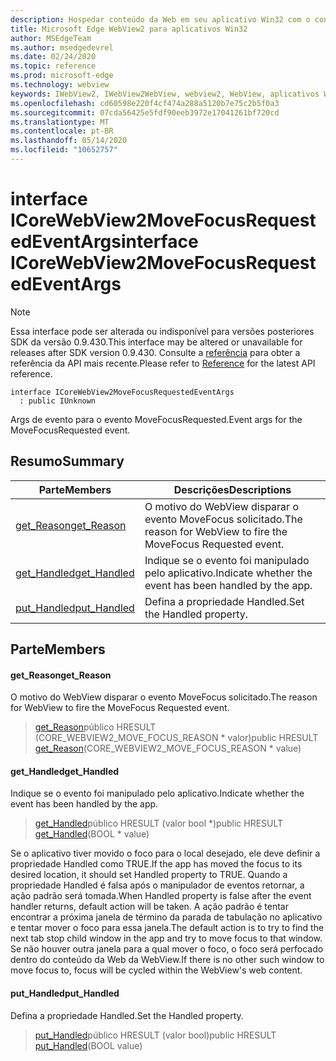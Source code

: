 ```yaml
---
description: Hospedar conteúdo da Web em seu aplicativo Win32 com o controle WebView2 do Microsoft Edge
title: Microsoft Edge WebView2 para aplicativos Win32
author: MSEdgeTeam
ms.author: msedgedevrel
ms.date: 02/24/2020
ms.topic: reference
ms.prod: microsoft-edge
ms.technology: webview
keywords: IWebView2, IWebView2WebView, webview2, WebView, aplicativos Win32, Win32, Edge, ICoreWebView2, ICoreWebView2Host, controle do navegador, HTML Edge
ms.openlocfilehash: cd60598e220f4cf474a288a5120b7e75c2b5f0a3
ms.sourcegitcommit: 07cda56425e5fdf90eeb3972e17041261bf720cd
ms.translationtype: MT
ms.contentlocale: pt-BR
ms.lasthandoff: 05/14/2020
ms.locfileid: "10652757"
---
```

# <span data-ttu-id="5e39e-104">interface ICoreWebView2MoveFocusRequestedEventArgs</span><span class="sxs-lookup"><span data-stu-id="5e39e-104">interface ICoreWebView2MoveFocusRequestedEventArgs</span></span> 

> [!NOTE]
> <span data-ttu-id="5e39e-105">Essa interface pode ser alterada ou indisponível para versões posteriores SDK da versão 0.9.430.</span><span class="sxs-lookup"><span data-stu-id="5e39e-105">This interface may be altered or unavailable for releases after SDK version 0.9.430.</span></span> <span data-ttu-id="5e39e-106">Consulte a [referência](../../../webview2-api-reference.md) para obter a referência da API mais recente.</span><span class="sxs-lookup"><span data-stu-id="5e39e-106">Please refer to [Reference](../../../webview2-api-reference.md) for the latest API reference.</span></span>

```
interface ICoreWebView2MoveFocusRequestedEventArgs
  : public IUnknown
```

<span data-ttu-id="5e39e-107">Args de evento para o evento MoveFocusRequested.</span><span class="sxs-lookup"><span data-stu-id="5e39e-107">Event args for the MoveFocusRequested event.</span></span>

## <span data-ttu-id="5e39e-108">Resumo</span><span class="sxs-lookup"><span data-stu-id="5e39e-108">Summary</span></span>

 <span data-ttu-id="5e39e-109">Parte</span><span class="sxs-lookup"><span data-stu-id="5e39e-109">Members</span></span>                        | <span data-ttu-id="5e39e-110">Descrições</span><span class="sxs-lookup"><span data-stu-id="5e39e-110">Descriptions</span></span>
--------------------------------|---------------------------------------------
[<span data-ttu-id="5e39e-111">get_Reason</span><span class="sxs-lookup"><span data-stu-id="5e39e-111">get_Reason</span></span>](#get_reason) | <span data-ttu-id="5e39e-112">O motivo do WebView disparar o evento MoveFocus solicitado.</span><span class="sxs-lookup"><span data-stu-id="5e39e-112">The reason for WebView to fire the MoveFocus Requested event.</span></span>
[<span data-ttu-id="5e39e-113">get_Handled</span><span class="sxs-lookup"><span data-stu-id="5e39e-113">get_Handled</span></span>](#get_handled) | <span data-ttu-id="5e39e-114">Indique se o evento foi manipulado pelo aplicativo.</span><span class="sxs-lookup"><span data-stu-id="5e39e-114">Indicate whether the event has been handled by the app.</span></span>
[<span data-ttu-id="5e39e-115">put_Handled</span><span class="sxs-lookup"><span data-stu-id="5e39e-115">put_Handled</span></span>](#put_handled) | <span data-ttu-id="5e39e-116">Defina a propriedade Handled.</span><span class="sxs-lookup"><span data-stu-id="5e39e-116">Set the Handled property.</span></span>

## <span data-ttu-id="5e39e-117">Parte</span><span class="sxs-lookup"><span data-stu-id="5e39e-117">Members</span></span>

#### <span data-ttu-id="5e39e-118">get_Reason</span><span class="sxs-lookup"><span data-stu-id="5e39e-118">get_Reason</span></span> 

<span data-ttu-id="5e39e-119">O motivo do WebView disparar o evento MoveFocus solicitado.</span><span class="sxs-lookup"><span data-stu-id="5e39e-119">The reason for WebView to fire the MoveFocus Requested event.</span></span>

> <span data-ttu-id="5e39e-120">[get_Reason](#get_reason)público HRESULT (CORE_WEBVIEW2_MOVE_FOCUS_REASON \* valor)</span><span class="sxs-lookup"><span data-stu-id="5e39e-120">public HRESULT [get_Reason](#get_reason)(CORE_WEBVIEW2_MOVE_FOCUS_REASON \* value)</span></span>

#### <span data-ttu-id="5e39e-121">get_Handled</span><span class="sxs-lookup"><span data-stu-id="5e39e-121">get_Handled</span></span> 

<span data-ttu-id="5e39e-122">Indique se o evento foi manipulado pelo aplicativo.</span><span class="sxs-lookup"><span data-stu-id="5e39e-122">Indicate whether the event has been handled by the app.</span></span>

> <span data-ttu-id="5e39e-123">[get_Handled](#get_handled)público HRESULT (valor bool \*)</span><span class="sxs-lookup"><span data-stu-id="5e39e-123">public HRESULT [get_Handled](#get_handled)(BOOL \* value)</span></span>

<span data-ttu-id="5e39e-124">Se o aplicativo tiver movido o foco para o local desejado, ele deve definir a propriedade Handled como TRUE.</span><span class="sxs-lookup"><span data-stu-id="5e39e-124">If the app has moved the focus to its desired location, it should set Handled property to TRUE.</span></span> <span data-ttu-id="5e39e-125">Quando a propriedade Handled é falsa após o manipulador de eventos retornar, a ação padrão será tomada.</span><span class="sxs-lookup"><span data-stu-id="5e39e-125">When Handled property is false after the event handler returns, default action will be taken.</span></span> <span data-ttu-id="5e39e-126">A ação padrão é tentar encontrar a próxima janela de término da parada de tabulação no aplicativo e tentar mover o foco para essa janela.</span><span class="sxs-lookup"><span data-stu-id="5e39e-126">The default action is to try to find the next tab stop child window in the app and try to move focus to that window.</span></span> <span data-ttu-id="5e39e-127">Se não houver outra janela para a qual mover o foco, o foco será perfocado dentro do conteúdo da Web da WebView.</span><span class="sxs-lookup"><span data-stu-id="5e39e-127">If there is no other such window to move focus to, focus will be cycled within the WebView's web content.</span></span>

#### <span data-ttu-id="5e39e-128">put_Handled</span><span class="sxs-lookup"><span data-stu-id="5e39e-128">put_Handled</span></span> 

<span data-ttu-id="5e39e-129">Defina a propriedade Handled.</span><span class="sxs-lookup"><span data-stu-id="5e39e-129">Set the Handled property.</span></span>

> <span data-ttu-id="5e39e-130">[put_Handled](#put_handled)público HRESULT (valor bool)</span><span class="sxs-lookup"><span data-stu-id="5e39e-130">public HRESULT [put_Handled](#put_handled)(BOOL value)</span></span>

